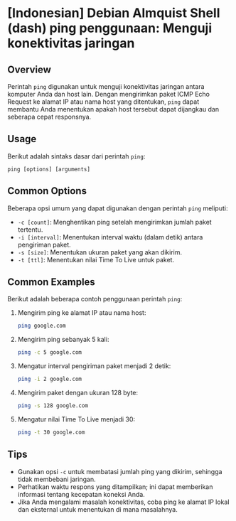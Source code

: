 # [Indonesian] Debian Almquist Shell (dash) ping penggunaan: Menguji konektivitas jaringan

## Overview
Perintah `ping` digunakan untuk menguji konektivitas jaringan antara komputer Anda dan host lain. Dengan mengirimkan paket ICMP Echo Request ke alamat IP atau nama host yang ditentukan, `ping` dapat membantu Anda menentukan apakah host tersebut dapat dijangkau dan seberapa cepat responsnya.

## Usage
Berikut adalah sintaks dasar dari perintah `ping`:

```
ping [options] [arguments]
```

## Common Options
Beberapa opsi umum yang dapat digunakan dengan perintah `ping` meliputi:

- `-c [count]`: Menghentikan ping setelah mengirimkan jumlah paket tertentu.
- `-i [interval]`: Menentukan interval waktu (dalam detik) antara pengiriman paket.
- `-s [size]`: Menentukan ukuran paket yang akan dikirim.
- `-t [ttl]`: Menentukan nilai Time To Live untuk paket.

## Common Examples
Berikut adalah beberapa contoh penggunaan perintah `ping`:

1. Mengirim ping ke alamat IP atau nama host:
   ```bash
   ping google.com
   ```

2. Mengirim ping sebanyak 5 kali:
   ```bash
   ping -c 5 google.com
   ```

3. Mengatur interval pengiriman paket menjadi 2 detik:
   ```bash
   ping -i 2 google.com
   ```

4. Mengirim paket dengan ukuran 128 byte:
   ```bash
   ping -s 128 google.com
   ```

5. Mengatur nilai Time To Live menjadi 30:
   ```bash
   ping -t 30 google.com
   ```

## Tips
- Gunakan opsi `-c` untuk membatasi jumlah ping yang dikirim, sehingga tidak membebani jaringan.
- Perhatikan waktu respons yang ditampilkan; ini dapat memberikan informasi tentang kecepatan koneksi Anda.
- Jika Anda mengalami masalah konektivitas, coba ping ke alamat IP lokal dan eksternal untuk menentukan di mana masalahnya.
